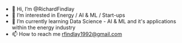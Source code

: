 - 👋 Hi, I’m @RichardFindlay
- 👀 I’m interested in Energy / AI & ML / Start-ups
- 🌱 I’m currently learning Data Science - AI & ML and it's applications within the energy industry
- 📫 How to reach me rfindlay1992@gmail.com

<!---
RichardFindlay/RichardFindlay is a ✨ special ✨ repository because its `README.md` (this file) appears on your GitHub profile.
You can click the Preview link to take a look at your changes.
--->
